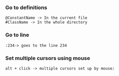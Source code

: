 ### Go to definitions

```
@ConstantName -> In the current file
#ClassName -> In the whole directory
```

### Go to line

```
:234-> goes to the line 234
```

### Set multiple cursors using mouse

```
alt + click -> multiple cursors set up by mouse:
```
